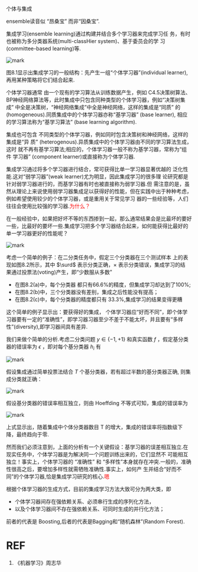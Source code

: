 





个体与集成

ensemble读音似 “昂桑宝” 而非“因桑宝”.


集成学习(ensemble learning)通过构建并结合多个学习器来完成学习任 务，有时也被称为多分类器系统(multi-classHier system)、基于委员会的学 习(committee-based learning)等.

![mark](http://pacdb2bfr.bkt.clouddn.com/blog/image/180628/Da25ejkffj.png?imageslim)

图8.1显示出集成学习的一般结构：先产生一组“个体学习器”(individual learner),再用某种策略将它们结合起来.

个体学习器通常 由一个现有的学习算法从训练数据产生，例如 C4.5决策树算法、BP神经网络算法等，此时集成中只包含同种类型的个体学习器，例如“决策树集成” 中全是决策树，“神经网络集成”中全是神经网络，这样的集成是“同质” 的(homogeneous).同质集成中的个体学习器亦称“基学习器” (base learner), 相应的学习算法称为“基学习算法” (base learning algorithm).

集成也可包含 不同类型的个体学习器，例如同时包含决策树和神经网络，这样的集成是“异 质” (heterogenous).异质集成中的个体学习器由不同的学习算法生成，这时 就不再有基学习算法;相应的，个体学习器一般不称为基学习器，常称为“组件 学习器” (component learner)或直接称为个体学习器.




集成学习通过将多个学习器进行结合，常可获得比单一学习器显著优越的 泛化性能.这对“弱学习器”(weak learner)尤为明显，因此集成学习的很多理 论研究都是针对弱学习器进行的，而基学习器有时也被直接称为弱学习器.但 需注意的是，虽然从理论上来说使用弱学习器集成足以获得好的性能，但在实践中出于种种考虑，例如希望使用较少的个体学习器，或是重用关于常见学习 器的一些经验等，人们往往会使用比较强的学习器.<span style="color:red;">为什么？</span>

在一般经验中，如果把好坏不等的东西掺到一起，那么通常结果会是比最坏的要好一些，比最好的要坏一些.集成学习把多个学习器结合起来，如何能获得比最好的单一学习器更好的性能呢？

![mark](http://pacdb2bfr.bkt.clouddn.com/blog/image/180628/JmF1K90fIJ.png?imageslim)

考虑一个简单的例子：在二分类任务中，假定三个分类器在三个测试样本 上的表现如图8.2所示，其中 $\surd$ 表示分类正确，$\times$ 表示分类错误，集成学习的结 果通过投票法(voting)产生，即“少数服从多数”

- 在图8.2(a)中，每个分类器 都只有66.6%的精度，但集成学习却达到了100%;
- 在图8.2(b)中，三个分类器没有差别，集成之后性能没有提高；
- 在图8.2(c)中，每个分类器的精度都只有 33.3%,集成学习的结果变得更糟

这个简单的例子显示出：要获得好的集成， 个体学习器应“好而不同”，即个体学习器要有一定的“准确性”，即学习器习器至少不差于不能太坏，并且要有“多样性”(diversity),即学习器间具有差异.


我们来做个简单的分析.考虑二分类问题 $y\in\{-1,+1\}$ 和真实函数 $f$ ，假定基分类器的错误率为 $\epsilon$ ，即对每个基分类器 $h_i$ 有

![mark](http://pacdb2bfr.bkt.clouddn.com/blog/image/180628/j2cc8eH9Gi.png?imageslim)

假设集成通过简单投票法结合 $T$ 个基分类器，若有超过半数的基分类器正确, 则集成分类就正确：

![mark](http://pacdb2bfr.bkt.clouddn.com/blog/image/180628/0jGDk56Adm.png?imageslim)


假设基分类器的错误率相互独立，则由 Hoeffding 不等式可知，集成的错误率为

![mark](http://pacdb2bfr.bkt.clouddn.com/blog/image/180628/ei90188e7A.png?imageslim)

上式显示出，随着集成中个体分类器数目 T 的增大，集成的错误率将指数级下降，最终趋向于零.

然而我们必须注意到，上面的分析有一个关键假设：基学习器的误差相互独立.在现实任务中，个体学习器是为解决同一个问题训练出来的，它们显然不 可能相互独立！事实上，个体学习器的 “准确性” 和 “多样性”本身就存在冲突.一般的，准确性很高之后，要增加多样性就需牺牲准确性.事实上，如何产 生并结合“好而不同”的个体学习器,恰是集成学习研究的核心.<span style="color:red;">嗯</span>

根据个体学习器的生成方式，目前的集成学习方法大致可分为两大类，即

- 个体学习器间存在强依赖关系、必须串行生成的序列化方法，
- 以及个体学习器间不存在强依赖关系、可同时生成的并行化方法；

前者的代表是 Boosting,后者的代表是Bagging和“随机森林”(Random Forest).






# REF
1. 《机器学习》周志华
